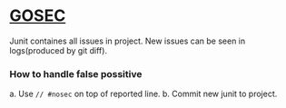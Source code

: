 # [GOSEC](https://github.com/securego/gosec)

Junit containes all issues in project.
New issues can be seen in logs(produced by git diff).

### How to handle false possitive
 a. Use `// #nosec` on top of reported line. 
 b. Commit new junit to project.

